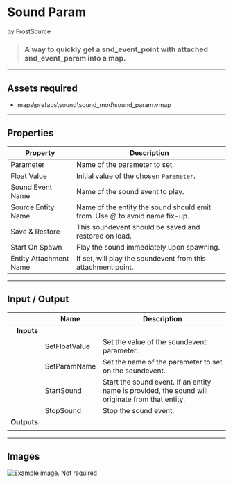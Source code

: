 # Sound Param
by FrostSource

> ### A way to quickly get a snd_event_point with attached snd_event_param into a map.

---

## Assets required

- maps\prefabs\sound\sound_mod\sound_param.vmap

---

## Properties

| Property | Description |
| - | - |
| Parameter | Name of the parameter to set.
| Float Value | Initial value of the chosen `Paremeter`.
| Sound Event Name | Name of the sound event to play.
| Source Entity Name | Name of the entity the sound should emit from. Use @ to avoid name fix-up.
| Save & Restore | This soundevent should be saved and restored on load.
| Start On Spawn | Play the sound immediately upon spawning.
| Entity Attachment Name | If set, will play the soundevent from this attachment point.

---

## Input / Output

|| Name | Description |
| -: | - | - |
| **Inputs**
|| SetFloatValue | Set the value of the soundevent parameter.
|| SetParamName | Set the name of the parameter to set on the soundevent.
|| StartSound | Start the sound event. If an entity name is provided, the sound will originate from that entity.
|| StopSound | Stop the sound event.
| **Outputs**
||

---

## Images

![Example image. Not required](example_image.jpg)